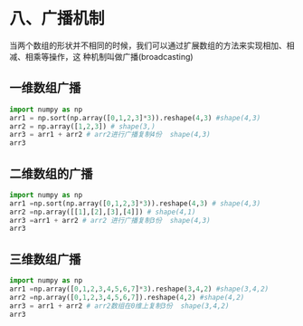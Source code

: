 # 八、广播机制

当两个数组的形状并不相同的时候，我们可以通过扩展数组的⽅法来实现相加、相减、相乘等操作，这 种机制叫做广播(broadcasting)

## ⼀维数组广播

```python
import numpy as np
arr1 = np.sort(np.array([0,1,2,3]*3)).reshape(4,3) #shape(4,3) 
arr2 = np.array([1,2,3]) # shape(3,)
arr3 = arr1 + arr2 # arr2进行广播复制4份  shape(4,3)
arr3
```

## 二维数组的广播

```python
import numpy as np
arr1 =np.sort(np.array([0,1,2,3]*3)).reshape(4,3) # shape(4,3)
arr2 =np.array([[1],[2],[3],[4]]) # shape(4,1)
arr3 =arr1 + arr2 # arr2 进行广播复制3份  shape(4,3)
arr3
```

## 三维数组广播

```python
import numpy as np
arr1 =np.array([0,1,2,3,4,5,6,7]*3).reshape(3,4,2) #shape(3,4,2) 
arr2 =np.array([0,1,2,3,4,5,6,7]).reshape(4,2) #shape(4,2) 
arr3 = arr1 + arr2 # arr2数组在0维上复制3份  shape(3,4,2)
arr3
```
